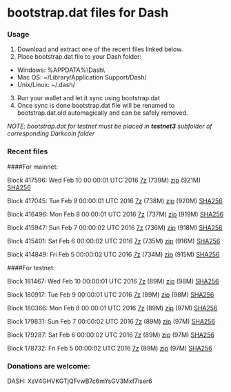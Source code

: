 # bootstrap.dat files for Dash

### Usage

1. Download and extract one of the recent files linked below.
2. Place bootstrap.dat file to your Dash folder:
 - Windows: %APPDATA%\Dash\
 - Mac OS: ~/Library/Application Support/Dash/
 - Unix/Linux: ~/.dash/
3. Run your wallet and let it sync using bootstrap.dat
4. Once sync is done bootstrap.dat file will be renamed to bootstrap.dat.old automagically and can be safely removed.

_NOTE: bootstrap.dat for testnet must be placed in **testnet3** subfolder of corresponding Darkcoin folder_

### Recent files

####For mainnet:

Block 417596: Wed Feb 10 00:00:01 UTC 2016 [7z](https://transfer.sh/gGxco/bootstrap.dat.20160210.7z) (739M) [zip](https://transfer.sh/Op6Ry/bootstrap.dat.20160210.zip) (921M) [SHA256](https://transfer.sh/13GFlY/sha256.txt)

Block 417045: Tue Feb  9 00:00:01 UTC 2016 [7z](https://transfer.sh/3yWRy/bootstrap.dat.20160209.7z) (738M) [zip]() (920M) [SHA256](https://transfer.sh/xrpcj/sha256.txt)

Block 416496: Mon Feb  8 00:00:01 UTC 2016 [7z]() (737M) [zip](https://transfer.sh/U5LI5/bootstrap.dat.20160208.zip) (919M) [SHA256](https://transfer.sh/102WZ6/sha256.txt)

Block 415947: Sun Feb  7 00:00:02 UTC 2016 [7z](https://transfer.sh/n7uo2/bootstrap.dat.20160207.7z) (736M) [zip](https://transfer.sh/meQg4/bootstrap.dat.20160207.zip) (918M) [SHA256](https://transfer.sh/O1tu6/sha256.txt)

Block 415401: Sat Feb  6 00:00:02 UTC 2016 [7z](https://transfer.sh/JkZ2B/bootstrap.dat.20160206.7z) (735M) [zip](https://transfer.sh/Yf23w/bootstrap.dat.20160206.zip) (916M) [SHA256](https://transfer.sh/K4Iyo/sha256.txt)

Block 414849: Fri Feb  5 00:00:02 UTC 2016 [7z](https://transfer.sh/8UZji/bootstrap.dat.20160205.7z) (734M) [zip](https://transfer.sh/a9ymH/bootstrap.dat.20160205.zip) (915M) [SHA256](https://transfer.sh/8Hh7r/sha256.txt)

####For testnet:

Block 181467: Wed Feb 10 00:00:01 UTC 2016 [7z](https://transfer.sh/iYl3V/bootstrap.dat.20160210.7z) (89M) [zip](https://transfer.sh/cZKON/bootstrap.dat.20160210.zip) (98M) [SHA256](https://transfer.sh/WrYC6/sha256.txt)

Block 180917: Tue Feb  9 00:00:01 UTC 2016 [7z](https://transfer.sh/VF2Jw/bootstrap.dat.20160209.7z) (89M) [zip](https://transfer.sh/FG7Ba/bootstrap.dat.20160209.zip) (98M) [SHA256](https://transfer.sh/EPJ9l/sha256.txt)

Block 180366: Mon Feb  8 00:00:01 UTC 2016 [7z](https://transfer.sh/ppacY/bootstrap.dat.20160208.7z) (89M) [zip](https://transfer.sh/VmODh/bootstrap.dat.20160208.zip) (97M) [SHA256](https://transfer.sh/UkxC9/sha256.txt)

Block 179831: Sun Feb  7 00:00:02 UTC 2016 [7z](https://transfer.sh/16x1w/bootstrap.dat.20160207.7z) (89M) [zip](https://transfer.sh/HcY9E/bootstrap.dat.20160207.zip) (97M) [SHA256](https://transfer.sh/phB3B/sha256.txt)

Block 179287: Sat Feb  6 00:00:02 UTC 2016 [7z](https://transfer.sh/OUeWB/bootstrap.dat.20160206.7z) (89M) [zip](https://transfer.sh/IUf9z/bootstrap.dat.20160206.zip) (97M) [SHA256](https://transfer.sh/yLhMe/sha256.txt)

Block 178732: Fri Feb  5 00:00:02 UTC 2016 [7z](https://transfer.sh/NzHUQ/bootstrap.dat.20160205.7z) (89M) [zip](https://transfer.sh/dy5AO/bootstrap.dat.20160205.zip) (97M) [SHA256](https://transfer.sh/J8kVS/sha256.txt)

### Donations are welcome:

DASH: XsV4GHVKGTjQFvwB7c6mYsGV3Mxf7iser6
